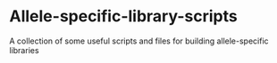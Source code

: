 # Allele-specific-library-scripts
A collection of some useful scripts and files for building allele-specific libraries
